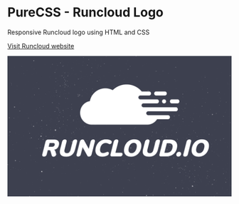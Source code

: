 # PureCSS - Runcloud Logo
Responsive Runcloud logo using HTML and CSS

[Visit Runcloud website](http://runcloud.io/)

<div align="center">
   <img src="screenshot.png" width="800" />
</div
